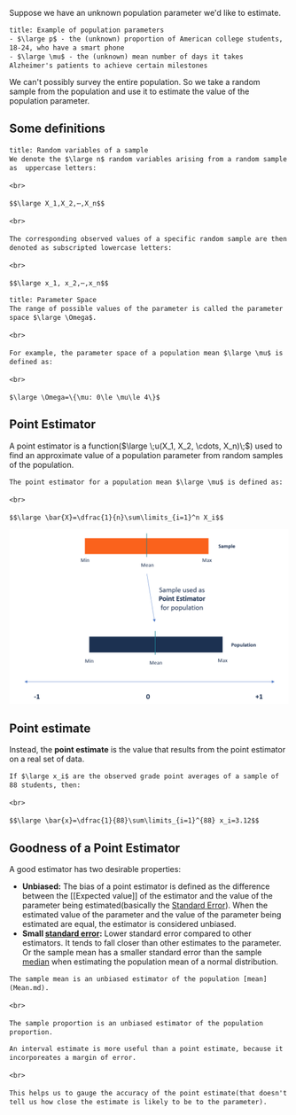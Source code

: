 Suppose we have an unknown population parameter we'd like to estimate.

```ad-example
title: Example of population parameters
- $\large p$ - the (unknown) proportion of American college students, 18-24, who have a smart phone
- $\large \mu$ - the (unknown) mean number of days it takes Alzheimer's patients to achieve certain milestones
```

We can't possibly survey the entire population.
So we take a random sample from the population and use it to estimate the value of the population parameter.


## Some definitions

```ad-cite
title: Random variables of a sample
We denote the $\large n$ random variables arising from a random sample as  uppercase letters:

<br>

$$\large X_1,X_2,⋯,X_n$$

<br>

The corresponding observed values of a specific random sample are then denoted as subscripted lowercase letters:

<br>

$$\large x_1, x_2,⋯,x_n$$
```

```ad-quote
title: Parameter Space
The range of possible values of the parameter is called the parameter space $\large \Omega$.

<br>

For example, the parameter space of a population mean $\large \mu$ is defined as:

<br>

$\large \Omega=\{\mu: 0\le \mu\le 4\}$
```


## Point Estimator

A point estimator is a function($\large \;u(X_1, X_2, \cdots, X_n)\;$) used to find an approximate value of a population parameter from random samples of the population.

```ad-example
The point estimator for a population mean $\large \mu$ is defined as:

<br>

$$\large \bar{X}=\dfrac{1}{n}\sum\limits_{i=1}^n X_i$$

```

![](../z_images/Pasted%20image%2020230323144134.png)


## Point estimate

Instead, the **point estimate** is the value that results from the point estimator on a real set of data.

```ad-example
If $\large x_i$ are the observed grade point averages of a sample of 88 students, then:

<br>

$$\large \bar{x}=\dfrac{1}{88}\sum\limits_{i=1}^{88} x_i=3.12$$
```


## Goodness of a Point Estimator

A good estimator has two desirable properties:

- **Unbiased:** The bias of a point estimator is defined as the difference between the [[Expected value]] of the estimator and the value of the parameter being estimated(basically the [Standard Error](Standard%20Error.md)). When the estimated value of the parameter and the value of the parameter being estimated are equal, the estimator is considered unbiased.
- **Small [standard error](Standard%20Error.md):** Lower standard error compared to other estimators. It tends to fall closer than other estimates to the parameter. Or the sample mean has a smaller standard error than the sample [median](Median.md) when estimating the population mean of a normal distribution.

```ad-example
The sample mean is an unbiased estimator of the population [mean](Mean.md).

<br>

The sample proportion is an unbiased estimator of the population proportion.
```

```ad-note
An interval estimate is more useful than a point estimate, because it incorporeates a margin of error.

<br>

This helps us to gauge the accuracy of the point estimate(that doesn't tell us how close the estimate is likely to be to the parameter).
```
